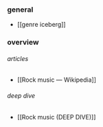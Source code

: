 ### general
- [[genre iceberg]] 
### overview
###### articles
- [[Rock music — Wikipedia]] 
###### deep dive
- [[Rock music (DEEP DIVE)]]